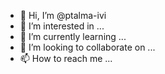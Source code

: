 - 👋 Hi, I’m @ptalma-ivi
- 👀 I’m interested in ...
- 🌱 I’m currently learning ...
- 💞️ I’m looking to collaborate on ...
- 📫 How to reach me ...

<!---
ptalma-ivi/ptalma-ivi is a ✨ special ✨ repository because its `README.md` (this file) appears on your GitHub profile.
You can click the Preview link to take a look at your changes.
--->
